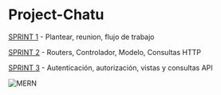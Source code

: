# Project-Chatu

[SPRINT 1](https://github.com/miguelcastrozz/Project-Chatu/tree/Sprint-1) - Plantear, reunion, flujo de trabajo

[SPRINT 2](https://github.com/miguelcastrozz/Project-Chatu/tree/Sprint-2) - Routers, Controlador, Modelo, Consultas HTTP

[SPRINT 3](https://github.com/miguelcastrozz/Project-Chatu/tree/Sprint-3) - Autenticación, autorización, vistas y consultas API

![MERN](https://www.notion.so/image/https%3A%2F%2Fkomarcalabs.com%2Fimages%2Fmern.png?table=block&id=5422518f-f565-487a-a551-f6f369468922&spaceId=8f38dd03-0516-4799-8949-df14b0a223f5&width=2000&userId=68e37dc5-4c9c-4eec-8f3e-7ff4a4409c0c&cache=v2)
